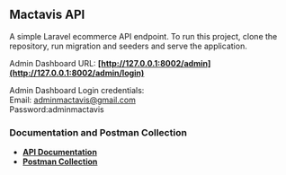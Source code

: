 

## Mactavis API

A simple Laravel ecommerce API endpoint. To run this project, clone the repository, run migration and seeders and serve the application. 

Admin Dashboard URL: **[http://127.0.0.1:8002/admin](http://127.0.0.1:8002/admin/login)**    

Admin Dashboard Login credentials:  
Email: adminmactavis@gmail.com  
Password:adminmactavis

### Documentation and Postman Collection

- **[API Documentation](https://documenter.getpostman.com/view/24743276/2s93JnTRSm)**
- **[Postman Collection](https://elements.getpostman.com/redirect?entityId=24743276-5d289413-dc2e-4f50-a5e7-e0fd53608ff4&entityType=collection)**

